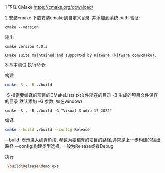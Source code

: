 1 下载 CMake
https://cmake.org/download/

2 安装cmake
下载安装cmake到自定义目录. 并添加到系统 path
验证:

```
cmake --version
```

输出

```
cmake version 4.0.3

CMake suite maintained and supported by Kitware (kitware.com/cmake).
```

3 基本测试
执行命令:

构建
```bash
cmake -S . -B ./build
```
-S 指定要编译的项目的CMakeLists.txt文件所在的目录
-B 生成的项目文件保存的目录
默认添加 -G 参数, 如在windows:

```shell
cmake -S . -B ./build -G "Visual Studio 17 2022"
```



编译

```bash
cmake --build ./build --config Release
```
--build :表示进入编译阶段, 参数为要编译的项目的路径,通常是上一步构建的输出路径
--config:构建类型选择, 一般为Release或者Debug

执行
```bash
.\build\Release\demo.exe
```
